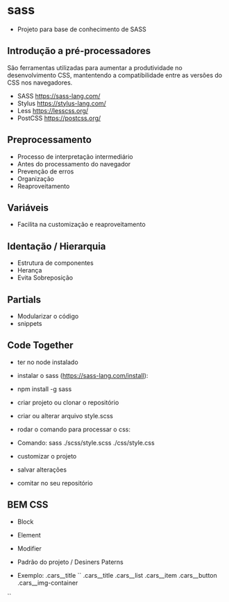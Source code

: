 # sass
- Projeto para base de conhecimento de SASS

## Introdução a pré-processadores
São ferramentas utilizadas para aumentar a produtividade no desenvolvimento CSS, mantentendo a compatibilidade entre as versões do CSS nos navegadores.

- SASS https://sass-lang.com/
- Stylus https://stylus-lang.com/
- Less https://lesscss.org/
- PostCSS https://postcss.org/

## Preprocessamento
- Processo de interpretação intermediário
- Antes do processamento do navegador
- Prevenção de erros
- Organização
- Reaproveitamento

## Variáveis
- Facilita na customização e reaproveitamento

## Identação / Hierarquia
- Estrutura de componentes
- Herança
- Evita Sobreposição

## Partials
- Modularizar o código
- snippets

## Code Together
- ter no node instalado
- instalar o sass (https://sass-lang.com/install):
- npm install -g sass    

- criar projeto ou clonar o repositório
- criar ou alterar arquivo style.scss
- rodar o comando para processar o css:
- Comando: sass ./scss/style.scss ./css/style.css 

- customizar o projeto
- salvar alterações
- comitar no seu repositório

## BEM CSS

- Block
- Element
- Modifier

- Padrão do projeto / Desiners Paterns 

- Exemplo: .cars__title
``
.cars__title
.cars__list
.cars__item
.cars__button
.cars__img-container

``
